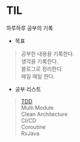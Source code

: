 # TIL
하루하루 공부의 기록

* 목표
> 공부한 내용을 기록한다.   
생각을 기록한다.  
블로그로 정리한다.  
매일 매일 한다.

* 공부 리스트
> [TDD](https://github.com/hunihun/TIL/blob/main/tdd.md)  
Multi Module  
Clean Architecture  
CI/CD    
Coroutine  
RxJava  
